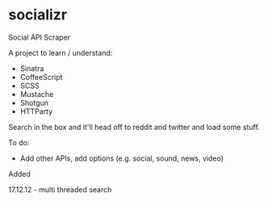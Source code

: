 socializr
=========

Social API Scraper

A project to learn / understand:
  - Sinatra
  - CoffeeScript
  - SCSS
  - Mustache
  - Shotgun
  - HTTParty

Search in the box and it'll head off to reddit and twitter and load some stuff.

To do:
  - Add other APIs, add options (e.g. social, sound, news, video)

Added

17.12.12 - multi threaded search
